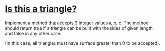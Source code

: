 # [Is this a triangle?](https://www.codewars.com/kata/56606694ec01347ce800001b)
Implement a method that accepts 3 integer values a, b, c. The method should return true if a triangle can be built with the sides of given length and false in any other case.

(In this case, all triangles must have surface greater than 0 to be accepted).

